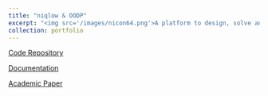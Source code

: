```yaml
---
title: "niqlow & OODP"
excerpt: "<img src='/images/nicon64.png'>A platform to design, solve and estimate Dynamic Programs"
collection: portfolio
---
```


<a href="https://github.com/ferrall/niqlow">Code Repository</a>

<a href="../../niqlow/niqlow.ox.html">Documentation</a>

<a href="../../OODP/">Academic Paper</a>
